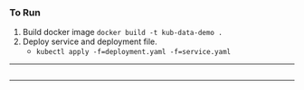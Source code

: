 
### To Run

1. Build docker image `docker build -t kub-data-demo .`
2. Deploy service and deployment file.
    - `kubectl apply -f=deployment.yaml -f=service.yaml` 

---
```go

```
---
